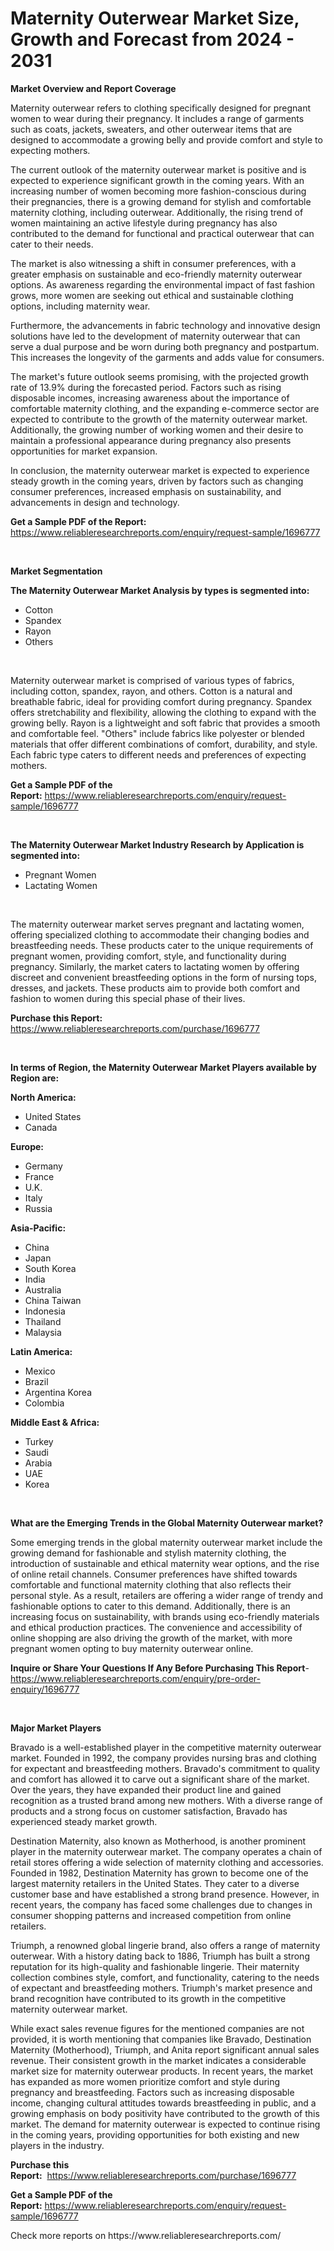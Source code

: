 <p><h1>Maternity Outerwear Market Size, Growth and Forecast from 2024 - 2031</h1></p><p><strong>Market Overview and Report Coverage</strong></p>
<p><p>Maternity outerwear refers to clothing specifically designed for pregnant women to wear during their pregnancy. It includes a range of garments such as coats, jackets, sweaters, and other outerwear items that are designed to accommodate a growing belly and provide comfort and style to expecting mothers.</p><p>The current outlook of the maternity outerwear market is positive and is expected to experience significant growth in the coming years. With an increasing number of women becoming more fashion-conscious during their pregnancies, there is a growing demand for stylish and comfortable maternity clothing, including outerwear. Additionally, the rising trend of women maintaining an active lifestyle during pregnancy has also contributed to the demand for functional and practical outerwear that can cater to their needs.</p><p>The market is also witnessing a shift in consumer preferences, with a greater emphasis on sustainable and eco-friendly maternity outerwear options. As awareness regarding the environmental impact of fast fashion grows, more women are seeking out ethical and sustainable clothing options, including maternity wear.</p><p>Furthermore, the advancements in fabric technology and innovative design solutions have led to the development of maternity outerwear that can serve a dual purpose and be worn during both pregnancy and postpartum. This increases the longevity of the garments and adds value for consumers.</p><p>The market's future outlook seems promising, with the projected growth rate of 13.9% during the forecasted period. Factors such as rising disposable incomes, increasing awareness about the importance of comfortable maternity clothing, and the expanding e-commerce sector are expected to contribute to the growth of the maternity outerwear market. Additionally, the growing number of working women and their desire to maintain a professional appearance during pregnancy also presents opportunities for market expansion.</p><p>In conclusion, the maternity outerwear market is expected to experience steady growth in the coming years, driven by factors such as changing consumer preferences, increased emphasis on sustainability, and advancements in design and technology.</p></p>
<p><strong>Get a Sample PDF of the Report:</strong> <a href="https://www.reliableresearchreports.com/enquiry/request-sample/1696777">https://www.reliableresearchreports.com/enquiry/request-sample/1696777</a></p>
<p>&nbsp;</p>
<p><strong>Market Segmentation</strong></p>
<p><strong>The Maternity Outerwear Market Analysis by types is segmented into:</strong></p>
<p><ul><li>Cotton</li><li>Spandex</li><li>Rayon</li><li>Others</li></ul></p>
<p>&nbsp;</p>
<p><p>Maternity outerwear market is comprised of various types of fabrics, including cotton, spandex, rayon, and others. Cotton is a natural and breathable fabric, ideal for providing comfort during pregnancy. Spandex offers stretchability and flexibility, allowing the clothing to expand with the growing belly. Rayon is a lightweight and soft fabric that provides a smooth and comfortable feel. "Others" include fabrics like polyester or blended materials that offer different combinations of comfort, durability, and style. Each fabric type caters to different needs and preferences of expecting mothers.</p></p>
<p><strong>Get a Sample PDF of the Report:</strong>&nbsp;<a href="https://www.reliableresearchreports.com/enquiry/request-sample/1696777">https://www.reliableresearchreports.com/enquiry/request-sample/1696777</a></p>
<p>&nbsp;</p>
<p><strong>The Maternity Outerwear Market Industry Research by Application is segmented into:</strong></p>
<p><ul><li>Pregnant Women</li><li>Lactating Women</li></ul></p>
<p>&nbsp;</p>
<p><p>The maternity outerwear market serves pregnant and lactating women, offering specialized clothing to accommodate their changing bodies and breastfeeding needs. These products cater to the unique requirements of pregnant women, providing comfort, style, and functionality during pregnancy. Similarly, the market caters to lactating women by offering discreet and convenient breastfeeding options in the form of nursing tops, dresses, and jackets. These products aim to provide both comfort and fashion to women during this special phase of their lives.</p></p>
<p><strong>Purchase this Report:</strong>&nbsp; <a href="https://www.reliableresearchreports.com/purchase/1696777">https://www.reliableresearchreports.com/purchase/1696777</a></p>
<p>&nbsp;</p>
<p><strong>In terms of Region, the Maternity Outerwear Market Players available by Region are:</strong></p>
<p>
    <p> <strong> North America: </strong>
        <ul>
            <li>United States</li>
            <li>Canada</li>
        </ul>
        </p> 
    <p> <strong> Europe: </strong>
        <ul>
            <li>Germany</li>
            <li>France</li>
            <li>U.K.</li>
            <li>Italy</li>
            <li>Russia</li>
        </ul>
        </p> 
    <p> <strong> Asia-Pacific: </strong>
        <ul>
            <li>China</li>
            <li>Japan</li>
            <li>South Korea</li>
            <li>India</li>
            <li>Australia</li>
            <li>China Taiwan</li>
            <li>Indonesia</li>
            <li>Thailand</li>
            <li>Malaysia</li>
        </ul>
        </p> 
    <p> <strong> Latin America: </strong>
        <ul>
            <li>Mexico</li>
            <li>Brazil</li>
            <li>Argentina Korea</li>
            <li>Colombia</li>
        </ul>
        </p> 
    <p> <strong> Middle East & Africa: </strong>
        <ul>
            <li>Turkey</li>
            <li>Saudi</li>
            <li>Arabia</li>
            <li>UAE</li>
            <li>Korea</li>
        </ul>
    </p>
    </p>
<p>&nbsp;</p>
<p><strong>What are the Emerging Trends in the Global Maternity Outerwear market?</strong></p>
<p><p>Some emerging trends in the global maternity outerwear market include the growing demand for fashionable and stylish maternity clothing, the introduction of sustainable and ethical maternity wear options, and the rise of online retail channels. Consumer preferences have shifted towards comfortable and functional maternity clothing that also reflects their personal style. As a result, retailers are offering a wider range of trendy and fashionable options to cater to this demand. Additionally, there is an increasing focus on sustainability, with brands using eco-friendly materials and ethical production practices. The convenience and accessibility of online shopping are also driving the growth of the market, with more pregnant women opting to buy maternity outerwear online.</p></p>
<p><strong>Inquire or Share Your Questions If Any Before Purchasing This Report</strong>- <a href="https://www.reliableresearchreports.com/enquiry/pre-order-enquiry/1696777">https://www.reliableresearchreports.com/enquiry/pre-order-enquiry/1696777</a></p>
<p>&nbsp;</p>
<p><strong>Major Market Players</strong></p>
<p><p>Bravado is a well-established player in the competitive maternity outerwear market. Founded in 1992, the company provides nursing bras and clothing for expectant and breastfeeding mothers. Bravado's commitment to quality and comfort has allowed it to carve out a significant share of the market. Over the years, they have expanded their product line and gained recognition as a trusted brand among new mothers. With a diverse range of products and a strong focus on customer satisfaction, Bravado has experienced steady market growth.</p><p>Destination Maternity, also known as Motherhood, is another prominent player in the maternity outerwear market. The company operates a chain of retail stores offering a wide selection of maternity clothing and accessories. Founded in 1982, Destination Maternity has grown to become one of the largest maternity retailers in the United States. They cater to a diverse customer base and have established a strong brand presence. However, in recent years, the company has faced some challenges due to changes in consumer shopping patterns and increased competition from online retailers.</p><p>Triumph, a renowned global lingerie brand, also offers a range of maternity outerwear. With a history dating back to 1886, Triumph has built a strong reputation for its high-quality and fashionable lingerie. Their maternity collection combines style, comfort, and functionality, catering to the needs of expectant and breastfeeding mothers. Triumph's market presence and brand recognition have contributed to its growth in the competitive maternity outerwear market.</p><p>While exact sales revenue figures for the mentioned companies are not provided, it is worth mentioning that companies like Bravado, Destination Maternity (Motherhood), Triumph, and Anita report significant annual sales revenue. Their consistent growth in the market indicates a considerable market size for maternity outerwear products. In recent years, the market has expanded as more women prioritize comfort and style during pregnancy and breastfeeding. Factors such as increasing disposable income, changing cultural attitudes towards breastfeeding in public, and a growing emphasis on body positivity have contributed to the growth of this market. The demand for maternity outerwear is expected to continue rising in the coming years, providing opportunities for both existing and new players in the industry.</p></p>
<p><strong>Purchase this Report:</strong>&nbsp;&nbsp;<a href="https://www.reliableresearchreports.com/purchase/1696777">https://www.reliableresearchreports.com/purchase/1696777</a></p>
<p></p>
<p><strong>Get a Sample PDF of the Report:</strong>&nbsp;<a href="https://www.reliableresearchreports.com/enquiry/request-sample/1696777">https://www.reliableresearchreports.com/enquiry/request-sample/1696777</a></p>
<p>Check more reports on https://www.reliableresearchreports.com/</p>